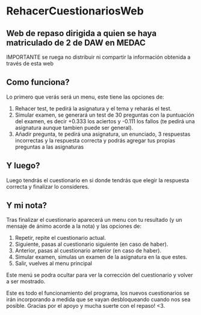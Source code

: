 # RehacerCuestionariosWeb
## Web de repaso dirigida a quien se haya matriculado de 2 de DAW en MEDAC

IMPORTANTE se ruega no distribuir ni compartir la información obtenida a través de esta web

## Como funciona?

Lo primero que verás será un menu, este tiene las opciones de:
1. Rehacer test, te pedirá la asignatura y el tema y reharás el test.
2. Simular examen, se generará un test de 30 preguntas con la puntuación del examen, es decir +0.333 los aciertos y -0.111 los fallos (te pedirá una asignatura aunque tambien puede ser general).
3. Añadir pregunta, te pedirá una asignatura, un enunciado, 3 respuestas incorrectas y la respuesta correcta y podrás agregar tus propias preguntas a las asignaturas

## Y luego?

Luego tendrás el cuestionario en si donde tendrás que elegir la respuesta correcta y finalizar lo consideres.

## Y mi nota?

Tras finalizar el cuestionario aparecerá un menu con tu resultado (y un mensaje de ánimo acorde a la nota) y las opciones de:
1. Repetir, repite el cuestionario actual.
2. Siguiente, pasas al cuestionario siguiente (en caso de haber).
3. Anterior, pasas al cuestionario anterior (en caso de haber).
4. Simular examen, simulas un examen de la asignatura en la que estes.
5. Salir, vuelves al menu principal

Este menú se podra ocultar para ver la corrección del cuestionario y volver a ser mostrado.

Este es todo el funcionamiento del programa, los nuevos cuestionarios se irán incorporando a medida que se vayan desbloqueando cuando nos sea posible. Gracias por el apoyo y mucha suerte con el repaso! <3.
